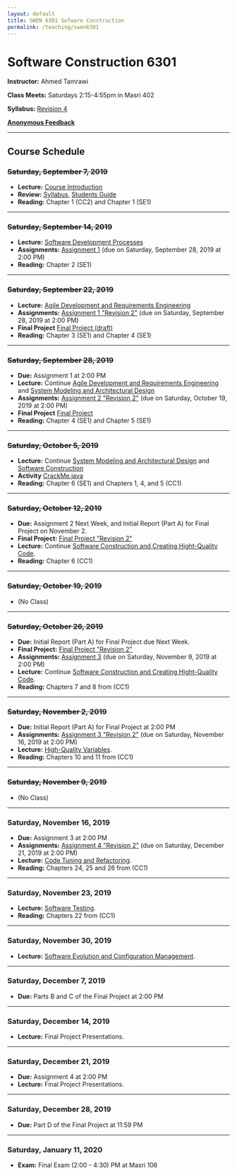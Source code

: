 ```yaml
---
layout: default
title: SWEN 6301 Sofware Construction
permalink: /teaching/swen6301
---
```


# Software Construction 6301

**Instructor:** Ahmed Tamrawi

**Class Meets:** Saturdays 2:15-4:55pm in Masri 402

**Syllabus:** [Revision 4](/teaching/swen6301-fall19/SWEN6301-syllabus-fall2019.pdf)

**[Anonymous Feedback](https://docs.google.com/forms/d/e/1FAIpQLSdwe6CQ1RbXK8Yp09B73LBvPRauZdRQHwjDbOXswe8BXaZhUg/viewform?usp=sf_link)**


---

## Course Schedule

### ~~Saturday, September 7, 2019~~
- **Lecture:** [Course Introduction](/teaching/swen6301-fall19/SWEN6301_Module_01.pdf)
- **Review:** [Syllabus](/teaching/swen6301-fall19/SWEN6301-syllabus-fall2019.pdf), [Students Guide](/teaching/swen6301-fall18/students-guide.pdf)
- **Reading:** Chapter 1 (CC2) and Chapter 1 (SE1)

---

### ~~Saturday, September 14, 2019~~
- **Lecture:** [Software Development Processes](/teaching/swen6301-fall19/SWEN6301_Module_02.pdf)
- **Assignments:** [Assignment 1](teaching/swen6301-fall19/SWEN6301-Assignment1.pdf) (due on Saturday, September 28, 2019 at 2:00 PM)
- **Reading:** Chapter 2 (SE1)

---


### ~~Saturday, September 22, 2019~~
- **Lecture:** [Agile Development and Requirements Engineering](/teaching/swen6301-fall19/SWEN6301_Module_03.pdf)
- **Assignments:** [Assignment 1 "Revision 2"](teaching/swen6301-fall19/SWEN6301-Assignment1.pdf) (due on Saturday, September 28, 2019 at 2:00 PM)
- **Final Project** [Final Project (draft)](teaching/swen6301-fall19/SWEN6301-Project.pdf)
- **Reading:** Chapter 3 (SE1) and Chapter 4 (SE1)

---

### ~~Saturday, September 28, 2019~~
- **Due:** Assignment 1 at 2:00 PM
- **Lecture:** Continue [Agile Development and Requirements Engineering](/teaching/swen6301-fall19/SWEN6301_Module_03.pdf) and [System Modeling and Architectural Design](/teaching/swen6301-fall19/SWEN6301_Module_04.pdf)
- **Assignments:** [Assignment 2 "Revision 2"](teaching/swen6301-fall19/SWEN6301-Assignment2.pdf) (due on Saturday, October 19, 2019 at 2:00 PM)
- **Final Project** [Final Project](teaching/swen6301-fall19/SWEN6301-Project.pdf)
- **Reading:** Chapter 4 (SE1) and Chapter 5 (SE1)

---

### ~~Saturday, October 5, 2019~~
- **Lecture:** Continue [System Modeling and Architectural Design](/teaching/swen6301-fall19/SWEN6301_Module_04.pdf) and [Software Construction](/teaching/swen6301-fall19/SWEN6301_Module_05.pdf)
- **Activity** [CrackMe.java](https://gist.github.com/atamrawi/be5f2c23641f00c2cba41f0b6c6e7f62)
- **Reading:** Chapter 6 (SE1) and Chapters 1, 4, and 5 (CC1)

---

### ~~Saturday, October 12, 2019~~
- **Due:** Assignment 2 Next Week, and Initial Report (Part A) for Final Project on November 2.
- **Final Project:** [Final Project "Revision 2"](teaching/swen6301-fall19/SWEN6301-Project.pdf)
- **Lecture:** Continue [Software Construction and Creating Hight-Quality Code](/teaching/swen6301-fall19/SWEN6301_Module_05.pdf).
- **Reading:** Chapter 6 (CC1)

---

### ~~Saturday, October 19, 2019~~
- (No Class)

---

### ~~Saturday, October 26, 2019~~
- **Due:** Initial Report (Part A) for Final Project due Next Week.
- **Final Project:** [Final Project "Revision 2"](teaching/swen6301-fall19/SWEN6301-Project.pdf)
- **Assignments:** [Assignment 3](teaching/swen6301-fall19/SWEN6301-Assignment3.pdf) (due on Saturday, November 9, 2019 at 2:00 PM)
- **Lecture:** Continue [Software Construction and Creating Hight-Quality Code](/teaching/swen6301-fall19/SWEN6301_Module_05.pdf).
- **Reading:** Chapters 7 and 8 from (CC1)

---

### ~~Saturday, November 2, 2019~~
- **Due:** Initial Report (Part A) for Final Project at 2:00 PM
- **Assignments:** [Assignment 3 "Revision 2"](teaching/swen6301-fall19/SWEN6301-Assignment3.pdf) (due on Saturday, November 16, 2019 at 2:00 PM)
- **Lecture:** [High-Quality Variables](/teaching/swen6301-fall19/SWEN6301_Module_06.pdf).
- **Reading:** Chapters 10 and 11 from (CC1)

---

### ~~Saturday, November 9, 2019~~
- (No Class)

---

### Saturday, November 16, 2019
- **Due:** Assignment 3 at 2:00 PM
- **Assignments:** [Assignment 4 "Revision 2"](teaching/swen6301-fall19/SWEN6301-Assignment4.pdf) (due on Saturday, December 21, 2019 at 2:00 PM)
- **Lecture:** [Code Tuning and Refactoring](/teaching/swen6301-fall19/SWEN6301_Module_07.pdf).
- **Reading:** Chapters 24, 25 and 26 from (CC1)

---

### Saturday, November 23, 2019
- **Lecture:** [Software Testing](/teaching/swen6301-fall19/SWEN6301_Module_08.pdf).
- **Reading:** Chapters 22 from (CC1)

---

### Saturday, November 30, 2019
- **Lecture:** [Software Evolution and Configuration Management](/teaching/swen6301-fall19/SWEN6301_Module_09.pdf).

---

### Saturday, December 7, 2019
- **Due:** Parts B and C of the Final Project at 2:00 PM

---

### Saturday, December 14, 2019
- **Lecture:** Final Project Presentations.

---

### Saturday, December 21, 2019
- **Due:** Assignment 4 at 2:00 PM
- **Lecture:** Final Project Presentations.

---

### Saturday, December 28, 2019
- **Due:** Part D of the Final Project at 11:59 PM

---

### Saturday, January 11, 2020
- **Exam:** Final Exam (2:00 - 4:30) PM at Masri 106